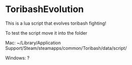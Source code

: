 # ToribashEvolution
This is a lua script that evolves toribash fighting!

To test the script move it into the folder


Mac:  ~/Library/Application Support/Steam/steamapps/common/Toribash/data/script/


Windows: ?
 
